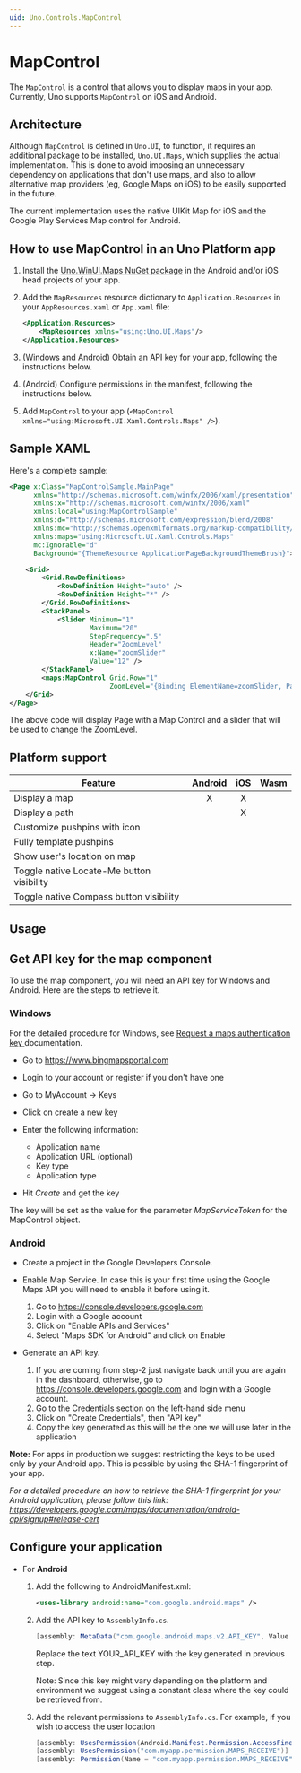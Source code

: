 ```yaml
---
uid: Uno.Controls.MapControl
---
```


# MapControl

The `MapControl` is a control that allows you to display maps in your app. Currently, Uno supports `MapControl` on iOS and Android.

## Architecture

Although `MapControl` is defined in `Uno.UI`, to function, it requires an additional package to be installed, `Uno.UI.Maps`, which supplies the actual implementation. This is done to avoid imposing an unnecessary dependency on applications that don't use maps, and also to allow alternative map providers (eg, Google Maps on iOS) to be easily supported in the future.

The current implementation uses the native UIKit Map for iOS and the Google Play Services Map control for Android.

## How to use MapControl in an Uno Platform app

1. Install the [Uno.WinUI.Maps NuGet package](https://www.nuget.org/packages/Uno.WinUI.Maps/) in the Android and/or iOS head projects of your app.
1. Add the `MapResources` resource dictionary to `Application.Resources` in your `AppResources.xaml` or `App.xaml` file:

    ```xml
    <Application.Resources>
        <MapResources xmlns="using:Uno.UI.Maps"/>
    </Application.Resources>
    ```

1. (Windows and Android) Obtain an API key for your app, following the instructions below.
1. (Android) Configure permissions in the manifest, following the instructions below.
1. Add `MapControl` to your app (`<MapControl xmlns="using:Microsoft.UI.Xaml.Controls.Maps" />`).

## Sample XAML

Here's a complete sample:

```xml
<Page x:Class="MapControlSample.MainPage"
      xmlns="http://schemas.microsoft.com/winfx/2006/xaml/presentation"
      xmlns:x="http://schemas.microsoft.com/winfx/2006/xaml"
      xmlns:local="using:MapControlSample"
      xmlns:d="http://schemas.microsoft.com/expression/blend/2008"
      xmlns:mc="http://schemas.openxmlformats.org/markup-compatibility/2006"
      xmlns:maps="using:Microsoft.UI.Xaml.Controls.Maps"
      mc:Ignorable="d"
      Background="{ThemeResource ApplicationPageBackgroundThemeBrush}">

    <Grid>
        <Grid.RowDefinitions>
            <RowDefinition Height="auto" />
            <RowDefinition Height="*" />
        </Grid.RowDefinitions>
        <StackPanel>
            <Slider Minimum="1"
                    Maximum="20"
                    StepFrequency=".5"
                    Header="ZoomLevel"
                    x:Name="zoomSlider"
                    Value="12" />
        </StackPanel>
        <maps:MapControl Grid.Row="1"
                         ZoomLevel="{Binding ElementName=zoomSlider, Path=Value, Mode=TwoWay}" />
    </Grid>
</Page>
```

The above code will display Page with a Map Control and a slider that will be used to change the ZoomLevel.

## Platform support

| Feature                                   | Android | iOS | Wasm |
| ------------------------------------------|:-------:|:---:|:----:|
| Display a map                             |    X    |  X  |      |
| Display a path                            |         |  X  |      |
| Customize pushpins with icon              |         |     |      |
| Fully template pushpins                   |         |     |      |
| Show user's location on map               |         |     |      |
| Toggle native Locate-Me button visibility |         |     |      |
| Toggle native Compass button visibility   |         |     |      |

## Usage

## Get API key for the map component

To use the map component, you will need an API key for Windows and Android. Here are the steps to retrieve it.

### Windows

For the detailed procedure for Windows, see [Request a maps authentication key
](https://learn.microsoft.com/windows/uwp/maps-and-location/authentication-key) documentation.

+ Go to <https://www.bingmapsportal.com>
+ Login to your account or register if you don't have one
+ Go to MyAccount -> Keys
+ Click on create a new key
+ Enter the following information:

  + Application name
  + Application URL (optional)
  + Key type
  + Application type
+ Hit *Create* and get the key

The key will be set as the value for the parameter *MapServiceToken* for the MapControl object.

### Android

+ Create a project in the Google Developers Console.

+ Enable Map Service. In case this is your first time using the Google Maps API you will need to enable it before using it.

    1. Go to <https://console.developers.google.com>
    2. Login with a Google account
    3. Click on "Enable APIs and Services"
    4. Select "Maps SDK for Android" and click on Enable
+ Generate an API key.

    1. If you are coming from step-2 just navigate back until you are again in the dashboard, otherwise, go to <https://console.developers.google.com> and login with a Google account.
    2. Go to the Credentials section on the left-hand side menu
    3. Click on "Create Credentials", then "API key"
    4. Copy the key generated as this will be the one we will use later in the application

**Note:** For apps in production we suggest restricting the keys to be used only by your Android app. This is possible by using the SHA-1 fingerprint of your app.

*For a detailed procedure on how to retrieve the SHA-1 fingerprint for your Android application, please follow this link: <https://developers.google.com/maps/documentation/android-api/signup#release-cert>*

## Configure your application

+ For **Android**
    1. Add the following to AndroidManifest.xml:

        ```xml
        <uses-library android:name="com.google.android.maps" />
        ```

    2. Add the API key to `AssemblyInfo.cs`.

        ```csharp
        [assembly: MetaData("com.google.android.maps.v2.API_KEY", Value = "YOUR_API_KEY")]
        ```

        Replace the text YOUR_API_KEY with the key generated in previous step.

        Note: Since this key might vary depending on the platform and environment we suggest using a constant class where the key could be retrieved from.

    3. Add the relevant permissions to `AssemblyInfo.cs`. For example, if you wish to access the user location

        ```csharp
        [assembly: UsesPermission(Android.Manifest.Permission.AccessFineLocation)]
        [assembly: UsesPermission("com.myapp.permission.MAPS_RECEIVE")]
        [assembly: Permission(Name = "com.myapp.permission.MAPS_RECEIVE", ProtectionLevel = Android.Content.PM.Protection.Signature)]
        ```

